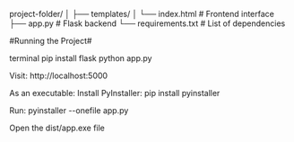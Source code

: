 
project-folder/
│
├── templates/
│   └── index.html         # Frontend interface
├── app.py                 # Flask backend
└── requirements.txt       # List of dependencies

#Running the Project#

terminal
	pip install flask
	python app.py

Visit: http://localhost:5000

As an executable:
Install PyInstaller: pip install pyinstaller

Run: pyinstaller --onefile app.py

Open the dist/app.exe file
